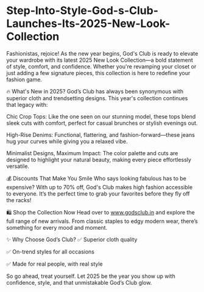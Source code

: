 # Step-Into-Style-God-s-Club-Launches-Its-2025-New-Look-Collection

Fashionistas, rejoice! As the new year begins, God's Club is ready to elevate your wardrobe with its latest 2025 New Look Collection—a bold statement of style, comfort, and confidence. Whether you're revamping your closet or just adding a few signature pieces, this collection is here to redefine your fashion game.

🔥 What's New in 2025?
God’s Club has always been synonymous with superior cloth and trendsetting designs. This year's collection continues that legacy with:

Chic Crop Tops: Like the one seen on our stunning model, these tops blend sleek cuts with comfort, perfect for casual brunches or stylish evenings out.

High-Rise Denims: Functional, flattering, and fashion-forward—these jeans hug your curves while giving you a relaxed vibe.

Minimalist Designs, Maximum Impact: The color palette and cuts are designed to highlight your natural beauty, making every piece effortlessly versatile.

💰 Discounts That Make You Smile
Who says looking fabulous has to be expensive? With up to 70% off, God's Club makes high fashion accessible to everyone. It’s the perfect time to grab your favorites before they fly off the racks!

🛍️ Shop the Collection Now
Head over to www.godsclub.in and explore the full range of new arrivals. From classic staples to edgy modern wear, there’s something for every mood and moment.

✨ Why Choose God’s Club?
✅ Superior cloth quality

✅ On-trend styles for all occasions

✅ Made for real people, with real style

So go ahead, treat yourself. Let 2025 be the year you show up with confidence, style, and that unmistakable God’s Club glow.
